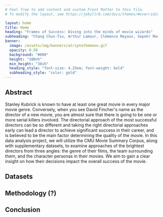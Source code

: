 ```yaml
---
# Feel free to add content and custom Front Matter to this file.
# To modify the layout, see https://jekyllrb.com/docs/themes/#overriding-theme-defaults

layout: home
title: Home
heading: "Frames of Success: Diving into the minds of movie wizards"
subheading: "Chang Chun-Tzu, Arthur Lamour, Clémence Mayaux, Sepehr Mousavi, and Romain Rochepeau"
banner:
  image: /assets/img/banners/atriptothemoon.gif
  opacity: 0.50
  background: "#000"
  height: "100vh"
  min_height: "38vh"
  heading_style: "font-size: 4.25em; font-weight: bold"
  subheading_style: "color: gold"
---
```


## **Abstract**

Stanley Kubrick is known to have at least one great movie in every major movie genre. Conversely, when you see David Fincher's name as the director of a new movie, you are almost sure that there is going to be one or more serial killers involved. The directorial approach of the most successful directors can be so different and taking the right directorial approaches early can lead a director to achieve significant success in their career, and is believed to be the main factor determining the quality of the movie. In this data analysis project, we will utilize the CMU Movie Summary Corpus, along with supplementary datasets, to examine approaches of the brightest directors from three angles: the genre of their films, the team surrounding them, and the character personas in their movies. We aim to gain a clear insight on how their decisions impact the overall success of the movie.

<!-- TODO:  Let's present our approaches (+ datasets), main findings in each post (+ link to those posts), and put together those findings and state conclusive remakrks. -->

## Datasets

## Methodology (?)

## Conclusion
